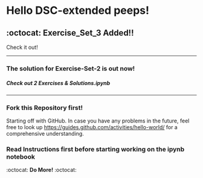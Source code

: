 # Hello DSC-extended peeps!

## :octocat: Exercise_Set_3 Added!!

Check it out!

------------------------------------------------------------------------------------------------------------------------------

### The solution for Exercise-Set-2 is out now!

##### Check out __2 Exercises & Solutions.ipynb__

------------------------------------------------------------------------------------------------------------------------------

### Fork this Repository first!

Starting off with GitHub.
In case you have any problems in the future, feel free to look up https://guides.github.com/activities/hello-world/
for a comprehensive understanding.

### Read Instructions first before starting working on the ipynb notebook


:octocat: **Do More!** :octocat:

